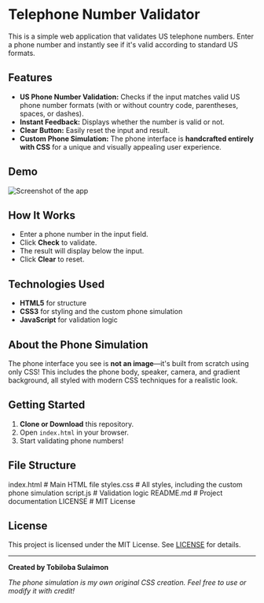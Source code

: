 # Telephone Number Validator

This is a simple web application that validates US telephone numbers. Enter a phone number and instantly see if it's valid according to standard US formats.

## Features

- **US Phone Number Validation:** Checks if the input matches valid US phone number formats (with or without country code, parentheses, spaces, or dashes).
- **Instant Feedback:** Displays whether the number is valid or not.
- **Clear Button:** Easily reset the input and result.
- **Custom Phone Simulation:** The phone interface is **handcrafted entirely with CSS** for a unique and visually appealing user experience.

## Demo

![Screenshot of the app](screenshot.png) <!-- Add a screenshot if available -->

## How It Works

- Enter a phone number in the input field.
- Click **Check** to validate.
- The result will display below the input.
- Click **Clear** to reset.

## Technologies Used

- **HTML5** for structure
- **CSS3** for styling and the custom phone simulation
- **JavaScript** for validation logic

## About the Phone Simulation

The phone interface you see is **not an image**—it's built from scratch using only CSS! This includes the phone body, speaker, camera, and gradient background, all styled with modern CSS techniques for a realistic look.

## Getting Started

1. **Clone or Download** this repository.
2. Open `index.html` in your browser.
3. Start validating phone numbers!

## File Structure

index.html # Main HTML file styles.css # All styles, including the custom phone simulation script.js # Validation logic README.md # Project documentation LICENSE # MIT License

## License

This project is licensed under the MIT License. See [LICENSE](LICENSE) for details.

---

**Created by Tobiloba Sulaimon**

*The phone simulation is my own original CSS creation. Feel free to use or modify it with credit!*

